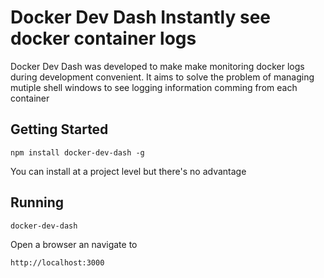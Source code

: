 # Docker Dev Dash Instantly see docker container logs

Docker Dev Dash was developed to make make monitoring docker logs during development convenient. It aims to solve the problem of managing mutiple shell windows to see logging information comming from each container

## Getting Started

````
npm install docker-dev-dash -g
````

You can install at a project level but there's no advantage

## Running

````
docker-dev-dash
````

Open a browser an navigate to

````
http://localhost:3000
````

